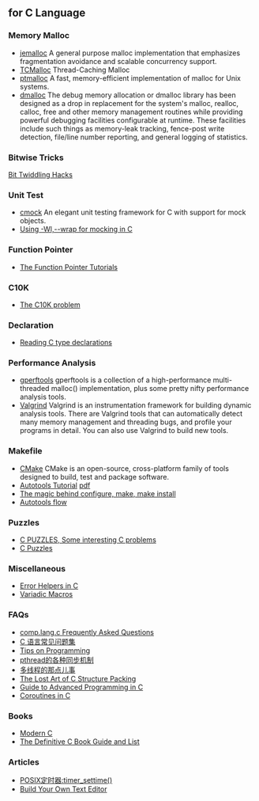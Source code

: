 ## for C Language

### Memory Malloc
- [jemalloc](https://github.com/jemalloc/jemalloc) A general purpose malloc implementation that emphasizes
fragmentation avoidance and scalable concurrency support.
- [TCMalloc](http://goog-perftools.sourceforge.net/doc/tcmalloc.html) Thread-Caching Malloc
- [ptmalloc](http://www.malloc.de/en/) A fast, memory-efficient implementation of malloc for Unix systems.
- [dmalloc](http://dmalloc.com/) The debug memory allocation or dmalloc library has been designed as a drop in replacement for the system's malloc, realloc, calloc, free and other memory management routines while providing powerful debugging facilities configurable at runtime. These facilities include such things as memory-leak tracking, fence-post write detection, file/line number reporting, and general logging of statistics.

### Bitwise Tricks
[Bit Twiddling Hacks](https://graphics.stanford.edu/~seander/bithacks.html)

### Unit Test
- [cmock](https://cmocka.org/) An elegant unit testing framework for C with support for mock objects.
- [Using -Wl,--wrap for mocking in C](http://sircmpwn.github.io/2016/07/19/Using-Wl-wrap-for-mocking-in-C.html)

### Function Pointer
- [The Function Pointer Tutorials](http://www.newty.de/fpt/index.html)

### C10K
- [The C10K problem](http://www.kegel.com/c10k.html)

### Declaration
- [Reading C type declarations](http://unixwiz.net/techtips/reading-cdecl.html)

### Performance Analysis
- [gperftools](https://github.com/gperftools/gperftools) gperftools is a collection of a high-performance multi-threaded malloc() implementation, plus some pretty nifty performance analysis tools.
- [Valgrind](http://valgrind.org/) Valgrind is an instrumentation framework for building dynamic analysis tools. There are Valgrind tools that can automatically detect many memory management and threading bugs, and profile your programs in detail. You can also use Valgrind to build new tools.

### Makefile
- [CMake](https://cmake.org/) CMake is an open-source, cross-platform family of tools designed to build, test and package software.
- [Autotools Tutorial](https://www.lrde.epita.fr/~adl/autotools.html) [pdf](./autotools-tutorial.pdf)
- [The magic behind configure, make, make install](https://robots.thoughtbot.com/the-magic-behind-configure-make-make-install)
- [Autotools flow](./autotools-flow.gif)

### Puzzles
- [C PUZZLES, Some interesting C problems](http://www.gowrikumar.com/c/index.php)
- [C Puzzles](https://chortle.ccsu.edu/CPuzzles/CPuzzlesMain.html)

### Miscellaneous
- [Error Helpers in C](http://mattjohnston.co/posts/2017/01/09/error-helpers-in-c.html)
- [Variadic Macros](https://gcc.gnu.org/onlinedocs/cpp/Variadic-Macros.html)

### FAQs
- [comp.lang.c Frequently Asked Questions](http://c-faq.com/)
- [C 语言常见问题集](http://c-faq-chn.sourceforge.net/ccfaq/ccfaq.html)
- [Tips on Programming](http://users.bestweb.net/~ctips/)
- [pthread的各种同步机制](https://casatwy.com/pthreadde-ge-chong-tong-bu-ji-zhi.html)
- [多线程的那点儿事](http://blog.csdn.net/feixiaoxing/article/details/7064559)
- [The Lost Art of C Structure Packing](http://www.catb.org/esr/structure-packing/)
- [Guide to Advanced Programming in C](http://pfacka.binaryparadise.com/articles/guide-to-advanced-programming-in-C.html?utm_source=statuscode&utm_medium=email)
- [Coroutines in C](https://www.chiark.greenend.org.uk/~sgtatham/coroutines.html)

### Books
- [Modern C](http://icube-icps.unistra.fr/img_auth.php/d/db/ModernC.pdf)
- [The Definitive C Book Guide and List](https://stackoverflow.com/questions/562303/the-definitive-c-book-guide-and-list)

### Articles
- [POSIX定时器:timer_settime()](http://kimi.it/508.html)
- [Build Your Own Text Editor](http://viewsourcecode.org/snaptoken/kilo/index.html)
